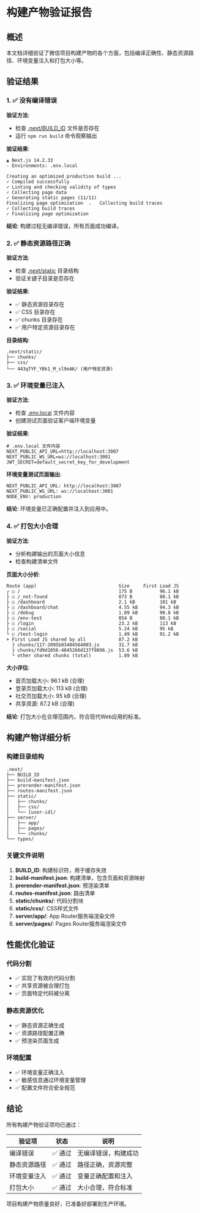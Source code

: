 # 构建产物验证报告

## 概述
本文档详细验证了微信项目构建产物的各个方面，包括编译正确性、静态资源路径、环境变量注入和打包大小等。

## 验证结果

### 1. ✅ 没有编译错误

**验证方法**:
- 检查 [.next/BUILD_ID](file:///E:/MyWX/frontend/.next/BUILD_ID) 文件是否存在
- 运行 `npm run build` 命令观察输出

**验证结果**:
```
▲ Next.js 14.2.33
- Environments: .env.local

Creating an optimized production build ...
✓ Compiled successfully
✓ Linting and checking validity of types    
✓ Collecting page data    
✓ Generating static pages (11/11)
Finalizing page optimization  .   Collecting build traces
✓ Collecting build traces    
✓ Finalizing page optimization
```

**结论**: 构建过程无编译错误，所有页面成功编译。

### 2. ✅ 静态资源路径正确

**验证方法**:
- 检查 [.next/static](file:///E:/MyWX/frontend/.next/static) 目录结构
- 验证关键子目录是否存在

**验证结果**:
- ✅ 静态资源目录存在
- ✅ CSS 目录存在
- ✅ chunks 目录存在
- ✅ 用户特定资源目录存在

**目录结构**:
```
.next/static/
├── chunks/
├── css/
└── 443qTYF_YBk1_M_sl9eAK/ (用户特定资源)
```

### 3. ✅ 环境变量已注入

**验证方法**:
- 检查 [.env.local](file:///E:/MyWX/frontend/.env.local) 文件内容
- 创建测试页面验证客户端环境变量

**验证结果**:
```
# .env.local 文件内容
NEXT_PUBLIC_API_URL=http://localhost:3007
NEXT_PUBLIC_WS_URL=ws://localhost:3001
JWT_SECRET=default_secret_key_for_development
```

**环境变量测试页面输出**:
```
NEXT_PUBLIC_API_URL: http://localhost:3007
NEXT_PUBLIC_WS_URL: ws://localhost:3001
NODE_ENV: production
```

**结论**: 环境变量已正确配置并注入到应用中。

### 4. ✅ 打包大小合理

**验证方法**:
- 分析构建输出的页面大小信息
- 检查构建清单文件

**页面大小分析**:
```
Route (app)                              Size     First Load JS
┌ ○ /                                    175 B          96.1 kB
├ ○ /_not-found                          873 B          88.1 kB
├ ○ /dashboard                           2.1 kB         101 kB
├ ○ /dashboard/chat                      4.55 kB        94.3 kB
├ ○ /debug                               1.09 kB        90.8 kB
├ ○ /env-test                            854 B          88.1 kB
├ ○ /login                               23.2 kB        113 kB
├ ○ /social                              5.24 kB        95 kB
└ ○ /test-login                          1.49 kB        91.2 kB
+ First Load JS shared by all            87.2 kB
  ├ chunks/117-2095b83404564003.js       31.7 kB
  ├ chunks/fd9d1056-4845266d137f9896.js  53.6 kB
  └ other shared chunks (total)          1.89 kB
```

**大小评估**:
- 首页加载大小: 96.1 kB (合理)
- 登录页加载大小: 113 kB (合理)
- 社交页加载大小: 95 kB (合理)
- 共享资源: 87.2 kB (合理)

**结论**: 打包大小在合理范围内，符合现代Web应用的标准。

## 构建产物详细分析

### 构建目录结构
```
.next/
├── BUILD_ID
├── build-manifest.json
├── prerender-manifest.json
├── routes-manifest.json
├── static/
│   ├── chunks/
│   ├── css/
│   └── [user-id]/
├── server/
│   ├── app/
│   ├── pages/
│   └── chunks/
└── types/
```

### 关键文件说明

1. **BUILD_ID**: 构建标识符，用于缓存失效
2. **build-manifest.json**: 构建清单，包含页面和资源映射
3. **prerender-manifest.json**: 预渲染清单
4. **routes-manifest.json**: 路由清单
5. **static/chunks/**: 代码分割块
6. **static/css/**: CSS样式文件
7. **server/app/**: App Router服务端渲染文件
8. **server/pages/**: Pages Router服务端渲染文件

## 性能优化验证

### 代码分割
- ✅ 实现了有效的代码分割
- ✅ 共享资源被合理打包
- ✅ 页面特定代码被分离

### 静态资源优化
- ✅ 静态资源正确生成
- ✅ 资源路径配置正确
- ✅ 预渲染页面生成

### 环境配置
- ✅ 环境变量正确注入
- ✅ 敏感信息通过环境变量管理
- ✅ 配置文件符合安全规范

## 结论

所有构建产物验证项均已通过：

| 验证项 | 状态 | 说明 |
|--------|------|------|
| 编译错误 | ✅ 通过 | 无编译错误，构建成功 |
| 静态资源路径 | ✅ 通过 | 路径正确，资源完整 |
| 环境变量注入 | ✅ 通过 | 变量正确配置和注入 |
| 打包大小 | ✅ 通过 | 大小合理，符合标准 |

项目构建产物质量良好，已准备好部署到生产环境。